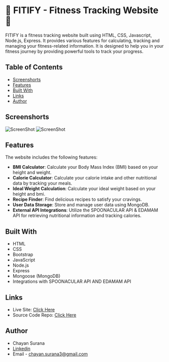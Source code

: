 # 🚀 FITIFY - Fitness Tracking Website 🚀

FITIFY is a fitness tracking website built using HTML, CSS, Javascript, Node.js, Express. It provides various features for calculating, tracking and managing your fitness-related information. It is designed to help you in your fitness journey by providing powerful tools to track your progress. 

## Table of Contents
- [Screenshorts](#screenshorts)
- [Features](#features)
- [Built With](#built-with)
- [Links](#links)
- [Author](#author)

## Screenshorts
![ScreenShot](./ScreenShot3.png)
![ScreenShot](./ScreenShot2.png)

## Features

The website includes the following features:

- **BMI Calculator**: Calculate your Body Mass Index (BMI) based on your height and weight.
- **Calorie Calculator**: Calculate your calorie intake and other nutritional data by tracking your meals.
- **Ideal Weight Calculation**: Calculate your ideal weight based on your height and bmi.
- **Recipe Finder**: Find delicious recipes to satisfy your cravings.
- **User Data Storage**: Store and manage user data using MongoDB.
- **External API Integrations**: Utilize the SPOONACULAR API & EDAMAM API for retrieving nutritional information and tracking calories.  

## Built With

- HTML
- CSS
- Bootstrap
- JavaScript
- Node.js
- Express
- Mongoose (MongoDB)
- Integrations with SPOONACULAR API AND EDAMAM API

## Links

- Live Site: [Click Here](https://fitify-fitness-tracker.netlify.app/)
- Source Code Repo: [Click Here](https://github.com/chayansurana3/FITIFY-Fitness-Tracker.git)

## Author

- Chayan Surana
- [Linkedin](https://www.linkedin.com/in/chayan-surana-a93857136/)
- Email - chayan.surana3@gmail.com

